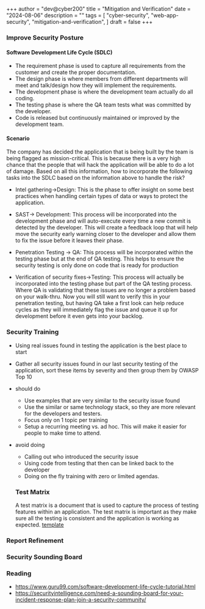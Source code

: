 +++
author = "dev@cyber200"
title = "Mitigation and Verification"
date = "2024-08-06"
description = ""
tags = [
    "cyber-security",
    "web-app-security",
    "mitigation-and-verification",
]
draft = false
+++

### Improve Security Posture

#### Software Development Life Cycle (SDLC)
- The requirement phase is used to capture all requirements from the customer and create the proper documentation.
- The design phase is where members from different departments will meet and talk/design how they will implement the requirements.
- The development phase is where the development team actually do all coding.
- The testing phase is where the QA team tests what was committed by the developer.
- Code is released but continuously maintained or improved by the development team.

#### Scenario

The company has decided the application that is being built by the team is being flagged as mission-critical. This is because there is a very high chance that the people that will hack the application will be able to do a lot of damage. Based on all this information, how to incorporate the following tasks into the SDLC based on the information above to handle the risk?

- Intel gathering->Design: 
This is the phase to offer insight on some best practices when handling certain types of data or ways to protect the application.

- SAST-> Development: This process will be incorporated into the development phase and will auto-execute every time a new commit is detected by the developer. This will create a feedback loop that will help move the security early warning closer to the developer and allow them to fix the issue before it leaves their phase.
- Penetration Testing -> QA: This process will be incorporated within the testing phase but at the end of QA testing. This helps to ensure the security testing is only done on code that is ready for production
- Verification of security fixes->Testing: This process will actually be incorporated into the testing phase but part of the QA testing process. Where QA is validating that these issues are no longer a problem based on your walk-thru. Now you will still want to verify this in your penetration testing, but having QA take a first look can help reduce cycles as they will immediately flag the issue and queue it up for development before it even gets into your backlog.

### Security Training
- Using real issues found in testing the application is the best place to start
- Gather all security issues found in our last security testing of the application, sort these items by severity and then group them by OWASP Top 10
- should do
  - Use examples that are very similar to the security issue found
  - Use the similar or same technology stack, so they are more relevant for the developers and testers.
  - Focus only on 1 topic per training
  - Setup a recurring meeting vs. ad hoc. This will make it easier for people to make time to attend.
- avoid doing
  - Calling out who introduced the security issue
  - Using code from testing that then can be linked back to the developer
  - Doing on the fly training with zero or limited agendas.

  ### Test Matrix
  A test matrix is a document that is used to capture the process of testing features within an application. The test matrix is important as they make sure all the testing is consistent and the application is working as expected. [template](https://docs.google.com/spreadsheets/d/1Ep8b2S_ELtLFaTA2q1dnm2csi0E7T4jFiIPIMwR3BaU/edit?gid=0#gid=0)

### Report Refinement
### Security Sounding Board
### Reading
- https://www.guru99.com/software-development-life-cycle-tutorial.html
- https://securityintelligence.com/need-a-sounding-board-for-your-incident-response-plan-join-a-security-community/